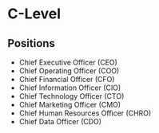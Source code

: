 # C-Level

## Positions

- Chief Executive Officer (CEO)
- Chief Operating Officer (COO)
- Chief Financial Officer (CFO)
- Chief Information Officer (CIO)
- Chief Technology Officer (CTO)
- Chief Marketing Officer (CMO)
- Chief Human Resources Officer (CHRO)
- Chief Data Officer (CDO)
